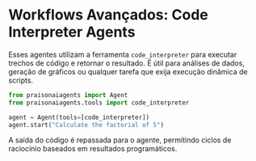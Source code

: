 # Workflows Avançados: Code Interpreter Agents

Esses agentes utilizam a ferramenta `code_interpreter` para executar trechos de código e retornar o resultado. É útil para análises de dados, geração de gráficos ou qualquer tarefa que exija execução dinâmica de scripts.

```python
from praisonaiagents import Agent
from praisonaiagents.tools import code_interpreter

agent = Agent(tools=[code_interpreter])
agent.start("Calculate the factorial of 5")
```

A saída do código é repassada para o agente, permitindo ciclos de raciocínio baseados em resultados programáticos.
